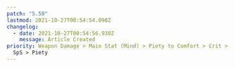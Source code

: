 ```yaml
---
patch: "5.58"
lastmod: 2021-10-27T00:54:54.098Z
changelog:
  - date: 2021-10-27T00:54:56.938Z
    message: Article Created
priority: Weapon Damage > Main Stat (Mind) > Piety to Comfort > Crit > Det/DH >
  SpS > Piety
---
```

